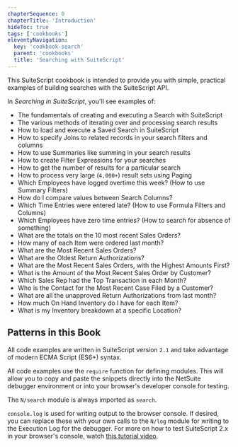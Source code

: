 ```yaml
---
chapterSequence: 0
chapterTitle: 'Introduction'
hideToc: true
tags: ['cookbooks']
eleventyNavigation:
  key: 'cookbook-search'
  parent: 'cookbooks'
  title: 'Searching with SuiteScript'
---
```


This SuiteScript cookbook is intended to provide you with simple, practical examples of building searches with the 
SuiteScript API.

In *Searching in SuiteScript*, you'll see examples of:

* The fundamentals of creating and executing a Search with SuiteScript
* The various methods of iterating over and processing search results
* How to load and execute a Saved Search in SuiteScript
* How to specify Joins to related records in your search filters and columns
* How to use Summaries like summing in your search results
* How to create Filter Expressions for your searches
* How to get the number of results for a particular search
* How to process very large (`4,000+`) result sets using Paging
* Which Employees have logged overtime this week? (How to use Summary Filters)  
* How do I compare values between Search Columns?
* Which Time Entries were entered late? (How to use Formula Filters and Columns)
* Which Employees have zero time entries? (How to search for absence of something)
* What are the totals on the 10 most recent Sales Orders? 
* How many of each Item were ordered last month?
* What are the Most Recent Sales Orders?
* What are the Oldest Return Authorizations?
* What are the Most Recent Sales Orders, with the Highest Amounts First?
* What is the Amount of the Most Recent Sales Order by Customer?
* Which Sales Rep had the Top Transaction in each Month?
* Who is the Contact for the Most Recent Case Filed by a Customer?
* What are all the unapproved Return Authorizations from last month?
* How much On Hand Inventory do I have for each Item?
* What is my Inventory breakdown at a specific Location?

## Patterns in this Book

All code examples are written in SuiteScript version `2.1` and take advantage of modern ECMA Script (ES6+) syntax.

All code examples use the `require` function for defining modules. This will allow you to copy and paste the
snippets directly into the NetSuite debugger environment or into your browser's developer console for testing.

The `N/search` module is always imported as `search`.

`console.log` is used for writing output to the browser console. If desired, you can replace these with your own calls
to the `N/log` module for writing to the Execution Log for the debugger. For more on how to test SuiteScript 2.x in 
your browser's console, watch [this tutorial video](https://www.youtube.com/watch?v=ZAN8clhKxIw&sub_confirmation=1).

